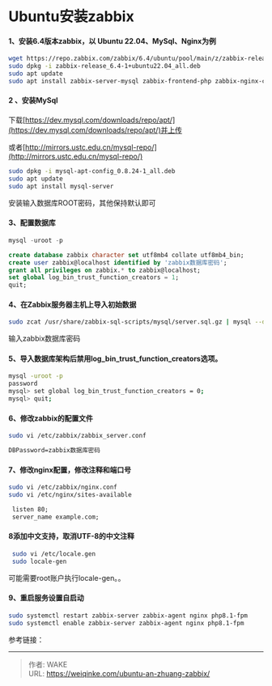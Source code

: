 # Ubuntu安装zabbix

#### 1、安装6.4版本zabbix，以 Ubuntu 22.04、MySql、Nginx为例

```Bash
wget https://repo.zabbix.com/zabbix/6.4/ubuntu/pool/main/z/zabbix-release/zabbix-release_6.4-1+ubuntu22.04_all.deb
sudo dpkg -i zabbix-release_6.4-1+ubuntu22.04_all.deb
sudo apt update
sudo apt install zabbix-server-mysql zabbix-frontend-php zabbix-nginx-conf zabbix-sql-scripts zabbix-agent
```

#### 2 、安装MySql

下载[https://dev.mysql.com/downloads/repo/apt/](https://dev.mysql.com/downloads/repo/apt/)并上传

或者[http://mirrors.ustc.edu.cn/mysql-repo/](http://mirrors.ustc.edu.cn/mysql-repo/)

```Bash
sudo dpkg -i mysql-apt-config_0.8.24-1_all.deb
sudo apt update
sudo apt install mysql-server
```

安装输入数据库ROOT密码，其他保持默认即可

#### 3、配置数据库

```SQL
mysql -uroot -p

create database zabbix character set utf8mb4 collate utf8mb4_bin;
create user zabbix@localhost identified by 'zabbix数据库密码';
grant all privileges on zabbix.* to zabbix@localhost;
set global log_bin_trust_function_creators = 1;
quit;
```

#### 4、在Zabbix服务器主机上导入初始数据

```Bash
sudo zcat /usr/share/zabbix-sql-scripts/mysql/server.sql.gz | mysql --default-character-set=utf8mb4 -uzabbix -p zabbix
```

输入zabbix数据库密码

#### 5、导入数据库架构后禁用log_bin_trust_function_creators选项。

```Bash
mysql -uroot -p
password
mysql> set global log_bin_trust_function_creators = 0;
mysql> quit;
```

#### 6、修改zabbix的配置文件

```Bash
sudo vi /etc/zabbix/zabbix_server.conf
```

```XML
DBPassword=zabbix数据库密码
```

#### 7、修改nginx配置，修改注释和端口号

```Bash
sudo vi /etc/zabbix/nginx.conf
sudo vi /etc/nginx/sites-available
```

```XML
 listen 80;
 server_name example.com;
```

#### 8添加中文支持，取消UTF-8的中文注释

```Bash
 sudo vi /etc/locale.gen 
 sudo locale-gen
```

可能需要root账户执行locale-gen。。

#### 9、重启服务设置自启动

```Bash
sudo systemctl restart zabbix-server zabbix-agent nginx php8.1-fpm
sudo systemctl enable zabbix-server zabbix-agent nginx php8.1-fpm
```









参考链接：





---

> 作者: WAKE  
> URL: https://weiqinke.com/ubuntu-an-zhuang-zabbix/  

